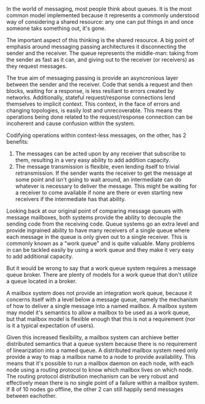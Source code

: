 In the world of messaging, most people think about queues. It is the most common
model implemented because it represents a commonly understood way of considering
a shared resource: any one can put things in and once someone taks something out,
it's gone.

The important aspect of this thinking is the shared resource. A big point of
emphasis around messaging passing architectures it disconnecting the sender
and the receiver. The queue represents the middle-man: taking from the sender
as fast as it can, and giving out to the receiver (or receivers) as they request
messages.

The true aim of messaging passing is provide an asyncronious layer between the
sender and the receiver. Code that sends a request and then blocks, waiting for
a response, is less resiliant to errors created by networks. Additionally,
stateful request/response connections lend themselves to implicit context.
This context, in the face of errors and changing topologies, is easily lost
and unrecoverable. This means the operations being done related to the
request/response connection can be incoherent and cause confusion within
the system.

Codifying operations within context-less messages, on the other, has 2
benefits:

1. The messages can be acted upon by any receiver that subscribe to them,
resulting in a very easy ability to add addition capacity.
2. The message transmission is flexible, even lending itself to trivial
retransmission. If the sender wants the receiver to get the message at some
point and isn't going to wait around, an intermediate can do whatever is
necessary to deliver the message. This might be waiting for a receiver
to come available if none are there or even starting new receivers if
the intermediate has that ability.

Looking back at our original point of comparing message queues with message
mailboxes, both systems provide the ability to decouple the sending
code from the receiving code. Queue systems go an extra level and provide
ingrained ability to have many receivers of a single queue where each
message in the queue is only given out to a single receiver. This is commonly
known as a "work queue" and is quite valuable. Many problems in can
be tackled easily by using a work queue and they make it very easy to add
additional capacity.

But it would be wrong to say that a work queue system requires a message
queue broker. There are plenty of models for a work queue that don't utilize
a queue located in a broker.

A mailbox system does not provide an integration work queue, because it
concerns itself with a level below a message queue, namely the mechanism
of how to deliver a single message into a named mailbox. A mailbox system
may model it's semantics to allow a mailbox to be used as a work queue,
but that mailbox model is flexible enough that this is not a requirement
(nor is it a typical expectation of users).

Given this increased flexibility, a mailbox system can archieve better
distributed semantics that a queue system because there is no requirement
of linearization into a named queue. A distributed mailbox system need
only provide a way to map a mailbox name to a node to provide availability.
This means that it's possible to run a mailbox daemon on each node, with
each node using a routing protocol to know which mailbox lives on which node.
The routing protocol distribution mechanism can be very robust and effectively
mean there is no single point of a failure within a mailbox system. If 8 of 10
nodes go offline, the other 2 can still happily send messages between eachother.
